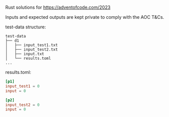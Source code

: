 Rust solutions for https://adventofcode.com/2023

Inputs and expected outputs are kept private to comply with the AOC T&Cs.

test-data structure:
```
test-data
├── d1
│   ├── input_test1.txt
│   ├── input_test2.txt
│   ├── input.txt
│   └── results.toml
...
```

results.toml:
```toml
[p1]
input_test1 = 0
input = 0

[p2]
input_test2 = 0
input = 0
```
